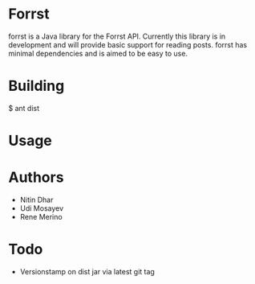 Forrst
======
forrst is a Java library for the Forrst API. Currently this library is in development and will provide basic support for reading posts. forrst has minimal dependencies and is aimed to be easy to use.

Building
========
$ ant dist

Usage
=====


Authors
=======

- Nitin Dhar
- Udi Mosayev
- Rene Merino

Todo
====

- Versionstamp on dist jar via latest git tag